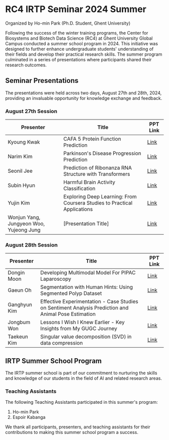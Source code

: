 # RC4 IRTP Seminar 2024 Summer

Organized by Ho-min Park (Ph.D. Student, Ghent University)

Following the success of the winter training programs, the Center for Biosystems and Biotech Data Science (RC4) at Ghent University Global Campus conducted a summer school program in 2024. This initiative was designed to further enhance undergraduate students' understanding of their fields and develop their practical research skills. The summer program culminated in a series of presentations where participants shared their research outcomes.

## Seminar Presentations

The presentations were held across two days, August 27th and 28th, 2024, providing an invaluable opportunity for knowledge exchange and feedback.

### August 27th Session

| Presenter                                | Title                                                                           | PPT Link |
|------------------------------------------|---------------------------------------------------------------------------------|----------|
| Kyoung Kwak                              | CAFA 5 Protein Function Prediction                                              | [Link](https://www.dropbox.com/scl/fi/xhyww69wly5uxlbjycyhl/20240827-Kyoung-Kwak.pdf?rlkey=q96nsja7xwekseq9vxhyi9b2n&st=8vik4qyb&dl=0) |
| Narim Kim                                | Parkinson's Disease Progression Prediction                                      | [Link](https://www.dropbox.com/scl/fi/ul8v3a0pgzd5m161tzltw/20240827-Narim-Kim.pdf?rlkey=p79awnazfs02mguc8njhmvt4b&st=gfqcm1md&dl=0) |
| Seonil Jee                               | Prediction of Ribonanza RNA Structure with Transformers                         | [Link](https://www.dropbox.com/scl/fi/s71o3t869mf6cb57t68fr/20240827-Seonil-Jee.pdf?rlkey=ks4inflozd2xdytbl5vdeejqe&st=x6zby5g5&dl=0) |
| Subin Hyun                               | Harmful Brain Activity Classification                                           | [Link](https://www.dropbox.com/scl/fi/m2ccoqlxuzs94yg8axg89/20240827-Subin-Hyun.pdf?rlkey=pu2derqef6f9hjgkowryp0b1j&st=knxmhurm&dl=0) |
| Yujin Kim                                | Exploring Deep Learning: From Coursera Studies to Practical Applications        | [Link](https://www.dropbox.com/scl/fi/wzcp2q7ksha412s50vctg/20240828-Yujin-Kim.pdf?rlkey=dx7c0p7yymvfsev4fwlbtp2xt&st=3idicjul&dl=0) |
| Wonjun Yang, Jungyeon Woo, Yujeong Jung  | [Presentation Title]                                                            | [Link](https://www.dropbox.com/scl/fi/zrl779axcywgebqp12j99/20240828-Wonjun-Yang-Jungyeon-Woo-Yujeong-Jung.pdf?rlkey=2rsrir4d2gtf91fm9iq7mbnoc&st=f05py2uw&dl=0) |

### August 28th Session

| Presenter     | Title                                                                                  | PPT Link |
|---------------|----------------------------------------------------------------------------------------|----------|
| Dongin Moon   | Developing Multimodal Model For PIPAC Laparoscopy                                      | [Link](https://www.dropbox.com/scl/fi/97dtddsxl6njjrljuph7b/20240828-Dongin-Moon.pdf?rlkey=p2of4q7iz4oecu9f6pulphyeo&st=rzwj2o3r&dl=0) |
| Gaeun Oh      | Segmentation with Human Hints: Using Segmented Polyp Dataset                           | [Link](https://www.dropbox.com/scl/fi/tbgbj293as8gkg8g9qujj/20240828-Gaeun-Oh.pdf?rlkey=d0pqm8hf1dalmthmsf4fmg90d&st=vsu3cwpj&dl=0) |
| Ganghyun Kim  | Effective Experimentation - Case Studies on Sentiment Analysis Prediction and Animal Pose Estimation | [Link](https://www.dropbox.com/scl/fi/62y7gselsf32k8zt91xz4/20240828-Ganghyun-Kim.pdf?rlkey=aof2g29tpzsb11bedpmoq5bl2&st=l4satvyc&dl=0) |
| Jongbum Won   | Lessons I Wish I Knew Earlier - Key Insights from My GUGC Journey                      | [Link](https://www.dropbox.com/scl/fi/2vzk04opte1zxrj3eoalg/20240828-Jongbum-Won.pdf?rlkey=imhf1kg1mk6ndi58kn4a65ee9&st=e0qxamgg&dl=0) |
| Taekeun Kim   | Singular value decomposition (SVD) in data compression                                 | [Link](https://www.dropbox.com/scl/fi/34du3e73k3wawy3sxtyy4/20240828-Taekeun-Kim.pdf?rlkey=6a2kjvslj7xucwbihucrd9mxm&st=ftma2ebf&dl=0) |

## IRTP Summer School Program

The IRTP summer school is part of our commitment to nurturing the skills and knowledge of our students in the field of AI and related research areas. 

### Teaching Assistants

The following Teaching Assistants participated in this summer's program:

1. Ho-min Park
2. Espoir Kabanga

We thank all participants, presenters, and teaching assistants for their contributions to making this summer school program a success.
